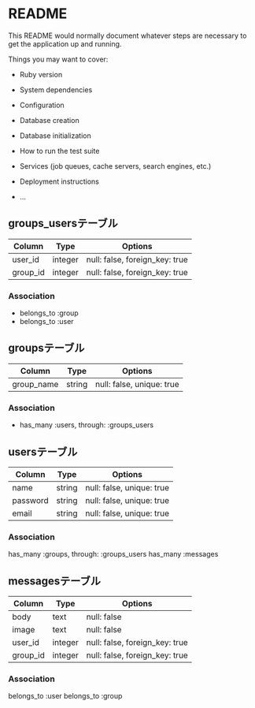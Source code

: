 # README

This README would normally document whatever steps are necessary to get the
application up and running.

Things you may want to cover:

* Ruby version

* System dependencies

* Configuration

* Database creation

* Database initialization

* How to run the test suite

* Services (job queues, cache servers, search engines, etc.)

* Deployment instructions

* ...

## groups_usersテーブル

|Column|Type|Options|
|------|----|-------|
|user_id|integer|null: false, foreign_key: true|
|group_id|integer|null: false, foreign_key: true|

### Association
- belongs_to :group
- belongs_to :user

## groupsテーブル

|Column|Type|Options|
|------|----|-------|
|group_name|string|null: false, unique: true|

### Association
- has_many :users, through: :groups_users

## usersテーブル

|Column|Type|Options|
|------|----|-------|
|name|string|null: false, unique: true|
|password|string|null: false, unique: true|
|email|string|null: false, unique: true|

### Association
has_many :groups, through: :groups_users
has_many :messages

## messagesテーブル

|Column|Type|Options|
|------|----|-------|
|body|text|null: false|
|image|text|null: false|
|user_id|integer|null: false, foreign_key: true|
|group_id|integer|null: false, foreign_key: true|

### Association
belongs_to :user
belongs_to :group